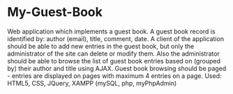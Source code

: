 # My-Guest-Book
Web application which implements a guest book. A guest book record is identified by: author (email), title, comment, date. A client of the application should be able to add new entries in the guest book, but only the administrator of the site can delete or modify them. Also the administrator should be able to browse the list of guest book entries based on (grouped by) their author and title using AJAX. Guest book browsing should be paged - entries are displayed on pages with maximum 4 entries on a page.
Used: HTML5, CSS, JQuery, XAMPP (mySQL, php, myPhpAdmin)
